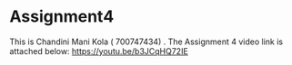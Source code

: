 # Assignment4

This is Chandini Mani Kola ( 700747434) . The Assignment 4 video link is attached below:
https://youtu.be/b3JCqHQ72IE
